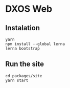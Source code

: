 # DXOS Web

## Instalation

```
yarn
npm install --global lerna
lerna bootstrap
```

## Run the site

```
cd packages/site
yarn start
```